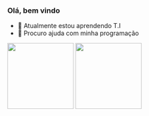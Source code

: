 ### Olá,  bem vindo

- 🌱 Atualmente estou aprendendo T.I
- 🤔 Procuro ajuda com minha programação
  
<div>

 <img height="150cm"  src="https://github-readme-stats.vercel.app/api?username=ClaMG&theme=dark&show_icons=true"/>
 <img height="150cm" src="https://github-readme-stats.vercel.app/api/top-langs//?username=ClaMG&theme=dark&show_icons=true"/>
  </div>
<!---
ClaMG/ClaMG is a ✨ special ✨ repository because its `README.md` (this file) appears on your GitHub profile.
You can click the Preview link to take a look at your changes.
--->
